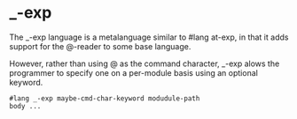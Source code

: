 _-exp
=====
The _-exp language is a metalanguage similar to #lang at-exp, in that it adds support for the @-reader to some base language.

However, rather than using @ as the command character, _-exp alows the programmer to specify one on a per-module basis using an optional keyword.

```
#lang _-exp maybe-cmd-char-keyword modudule-path
body ...
```
